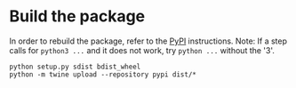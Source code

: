 # Build the package

In order to rebuild the package, refer to the [PyPI](https://packaging.python.org/tutorials/packaging-projects/) instructions.
Note: If a step calls for `python3 ...` and it does not work, try `python ...` without the '3'.

```{ps1}
python setup.py sdist bdist_wheel
python -m twine upload --repository pypi dist/*
```
